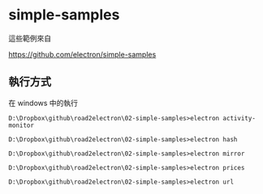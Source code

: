 # simple-samples

這些範例來自

https://github.com/electron/simple-samples

## 執行方式

在 windows 中的執行

```
D:\Dropbox\github\road2electron\02-simple-samples>electron activity-monitor

D:\Dropbox\github\road2electron\02-simple-samples>electron hash

D:\Dropbox\github\road2electron\02-simple-samples>electron mirror

D:\Dropbox\github\road2electron\02-simple-samples>electron prices

D:\Dropbox\github\road2electron\02-simple-samples>electron url
```
